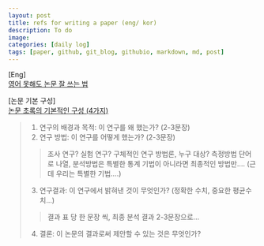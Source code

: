 ```yaml
---
layout: post
title: refs for writing a paper (eng/ kor)
description: To do
image:
categories: [daily log]
tags: [paper, github, git_blog, githubio, markdown, md, post]
---
```


[Eng]<br>
[영어 못해도 논문 잘 쓰는 법](https://gradschoolstory.net/terry/englishpaperwriting/) <br>

[논문 기본 구성]<br>
[논문 초록의 기본적인 구성 (4가지)](https://m.blog.naver.com/privatalab/222053799999)<br>


> 1. 연구의 배경과 목적: 이 연구를 왜 했는가? (2-3문장)
> 2. 연구 방법: 이 연구를 어떻게 했는가? (2-3문장)
>> 조사 연구? 실험 연구? 구체적인 연구 방법론, 누구 대상? 측정방법 단어로 나열, 분석방법은 특별한 통계 기법이 아니라면 최종적인 방법만.... (근데 우리는 특별한 기법....)
> 3. 연구결과: 이 연구에서 밝혀낸 것이 무엇인가? (정확한 수치, 중요한 평균수치...)
>> 결과 표 당 한 문장 씩, 최종 분석 결과 2-3문장으로...
> 4. 결론: 이 논문의 결과로써 제안할 수 있는 것은 무엇인가?
>> 